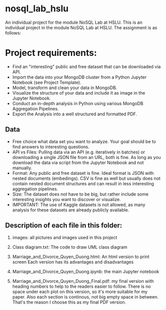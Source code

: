 # nosql_lab_hslu
An individual project for the module NoSQL Lab at HSLU. 
This is an individual project in the module NoSQL Lab at HSLU. The assignment is as follows:

# Project requirements:

* Find an "interesting" public and free dataset that can be downloaded via API.
* Import the data into your MongoDB cluster from a Python Jupyter Notebook (see Project Template).
* Model, transform and clean your data in MongoDB.
* Visualize the structure of your data and include it as image in the Jupyter Notebook.
* Conduct an in-depth analysis in Python using various MongoDB Aggregation Pipelines.
* Export the Analysis into a well structured and formatted PDF.

## Data
* Free choice what data set you want to analyze. Your goal should be to find answers to interesting questions.
* API vs Files: Pulling data via an API (e.g. iteratively in batches) or downloading a single JSON file from an URL, both is fine. As long as you download the data via script from the Jupyter Notebook and not manually.
* Format: Any public and free dataset is fine. Ideal format is JSON with nested documents (embedings). CSV is fine as well but usually does not contain nested document structures and can result in less interesting aggregation pipelines.
* Size: The dataset does not have to be big, but rather include some interesting insights you want to discover or visualize.
* IMPORTANT: The use of Kaggle datasets is not allowed, as many analysis for these datasets are already publicly available.

## Description of each file in this folder:

1. images: all pictures and images used in this project

2. Class diagram.txt: The code to draw UML class diagram

3. Marriage_and_Divorce_Quyen_Duong.html: An html version to print screen
Each version has its advantages and disadvantages

5. Marriage_and_Divorce_Quyen_Duong.ipynb: the main Jupyter notebook

6. Marriage_and_Divorce_Quyen_Duong_Final.pdf: my final version with heading numbers to help to the readers easier to follow.
There is no space under each plot on this version, so it's more suitable for my paper.
Also each section is continous, not big empty space in between. 
That's the reason I choose this as my final PDF version.
